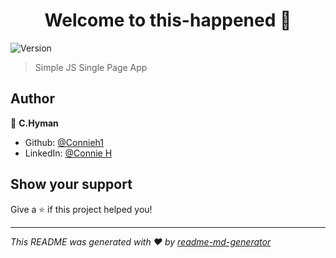 <h1 align="center">Welcome to this-happened 👋</h1>
<p>
  <img alt="Version" src="https://img.shields.io/badge/version-1-blue.svg?cacheSeconds=2592000" />
</p>

> Simple JS Single Page App

## Author

👤 **C.Hyman**

* Github: [@Connieh1](https://github.com/Connieh1)
* LinkedIn: [@Connie H](https://www.linkedin.com/in/connie-h-7011471b2/)

## Show your support

Give a ⭐️ if this project helped you!

***
_This README was generated with ❤️ by [readme-md-generator](https://github.com/kefranabg/readme-md-generator)_
